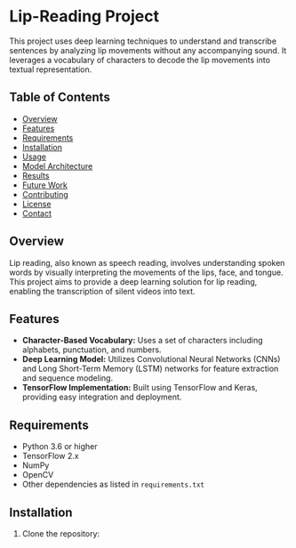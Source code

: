 # Lip-Reading Project

This project uses deep learning techniques to understand and transcribe sentences by analyzing lip movements without any accompanying sound. It leverages a vocabulary of characters to decode the lip movements into textual representation.

## Table of Contents
- [Overview](#overview)
- [Features](#features)
- [Requirements](#requirements)
- [Installation](#installation)
- [Usage](#usage)
- [Model Architecture](#model-architecture)
- [Results](#results)
- [Future Work](#future-work)
- [Contributing](#contributing)
- [License](#license)
- [Contact](#contact)

## Overview
Lip reading, also known as speech reading, involves understanding spoken words by visually interpreting the movements of the lips, face, and tongue. This project aims to provide a deep learning solution for lip reading, enabling the transcription of silent videos into text.

## Features
- **Character-Based Vocabulary:** Uses a set of characters including alphabets, punctuation, and numbers.
- **Deep Learning Model:** Utilizes Convolutional Neural Networks (CNNs) and Long Short-Term Memory (LSTM) networks for feature extraction and sequence modeling.
- **TensorFlow Implementation:** Built using TensorFlow and Keras, providing easy integration and deployment.

## Requirements
- Python 3.6 or higher
- TensorFlow 2.x
- NumPy
- OpenCV
- Other dependencies as listed in `requirements.txt`

## Installation
1. Clone the repository:
   ```bash

